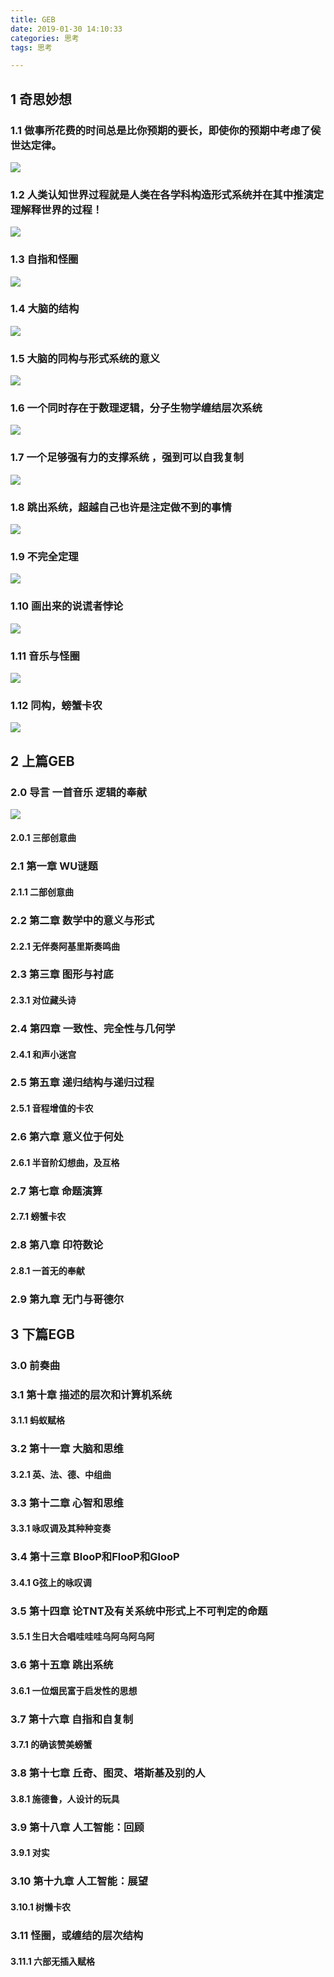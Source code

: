 ```yaml
---
title: GEB
date: 2019-01-30 14:10:33
categories: 思考
tags: 思考

---
```


## 1 奇思妙想

### 1.1 做事所花费的时间总是比你预期的要长，即使你的预期中考虑了侯世达定律。

![](geb-0/geb_1.png)

### 1.2 人类认知世界过程就是人类在各学科构造形式系统并在其中推演定理解释世界的过程！

![](geb-0/geb_2.png)

### 1.3 自指和怪圈

![](geb-0/geb_3.png)


### 1.4 大脑的结构

![](geb-0/geb_4.png)


### 1.5 大脑的同构与形式系统的意义

![](geb-0/geb_5.png)


### 1.6 一个同时存在于数理逻辑，分子生物学缠结层次系统

![](geb-0/geb_6.png)

### 1.7 一个足够强有力的支撑系统 ，强到可以自我复制

![](geb-0/geb_7.png)


### 1.8 跳出系统，超越自己也许是注定做不到的事情

![](geb-0/geb_8.png)

### 1.9 不完全定理

![](geb-0/geb_9.png)

### 1.10 画出来的说谎者悖论

![](geb-0/geb_10.png)


### 1.11 音乐与怪圈

![](geb-0/geb_11.png)

### 1.12 同构，螃蟹卡农

![](geb-0/geb_12.png)


## 2 上篇GEB

### 2.0 导言 一首音乐 逻辑的奉献

![](geb-0/king.png)

#### 2.0.1 三部创意曲


### 2.1 第一章 WU谜题

#### 2.1.1 二部创意曲

### 2.2 第二章 数学中的意义与形式

#### 2.2.1 无伴奏阿基里斯奏鸣曲


### 2.3 第三章 图形与衬底

#### 2.3.1 对位藏头诗

### 2.4 第四章 一致性、完全性与几何学

#### 2.4.1 和声小迷宫


### 2.5 第五章 递归结构与递归过程

#### 2.5.1 音程增值的卡农


### 2.6 第六章 意义位于何处

#### 2.6.1 半音阶幻想曲，及互格

### 2.7 第七章 命题演算

#### 2.7.1 螃蟹卡农


### 2.8 第八章 印符数论

#### 2.8.1 一首无的奉献

### 2.9 第九章 无门与哥德尔

## 3 下篇EGB

### 3.0 前奏曲

### 3.1 第十章 描述的层次和计算机系统

#### 3.1.1 蚂蚁赋格

### 3.2 第十一章 大脑和思维

#### 3.2.1 英、法、德、中组曲

### 3.3 第十二章 心智和思维

#### 3.3.1 咏叹调及其种种变奏

### 3.4 第十三章 BlooP和FlooP和GlooP

#### 3.4.1 G弦上的咏叹调

### 3.5 第十四章 论TNT及有关系统中形式上不可判定的命题

#### 3.5.1 生日大合唱哇哇哇乌阿乌阿乌阿

### 3.6 第十五章 跳出系统

#### 3.6.1 一位烟民富于启发性的思想

### 3.7 第十六章 自指和自复制

#### 3.7.1 的确该赞美螃蟹

### 3.8 第十七章 丘奇、图灵、塔斯基及别的人

#### 3.8.1 施德鲁，人设计的玩具

### 3.9 第十八章 人工智能：回顾

#### 3.9.1 对实

### 3.10 第十九章 人工智能：展望

#### 3.10.1 树懒卡农

### 3.11 怪圈，或缠结的层次结构

#### 3.11.1 六部无插入赋格









